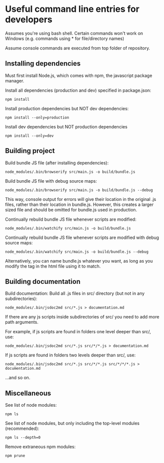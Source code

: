 # Useful command line entries for developers
Assumes you're using bash shell. Certain commands won't work on Windows
(e.g. commands using * for file/directory names)

Assume console commands are executed from top folder of repository.

## Installing dependencies
Must first install Node.js, which comes with npm, the javascript package
manager.

Install all dependencies (production and dev) specified in package.json:
```
npm install
```

Install production dependencies but NOT dev dependencies:
```
npm install --only=production
```

Install dev dependencies but NOT production dependencies
```
npm install --only=dev
```

## Building project
Build bundle JS file (after installing dependencies):
```
node_modules/.bin/browserify src/main.js -o build/bundle.js
```

Build bundle JS file with debug source maps:
```
node_modules/.bin/browserify src/main.js -o build/bundle.js --debug
```
This way, console output for errors will give their location in the original
.js files, rather than their location in bundle.js. However, this creates a
larger sized file and should be omitted for bundle.js used in production.

Continually rebuild bundle JS file whenever scripts are modified:
```
node_modules/.bin/watchify src/main.js -o build/bundle.js
```

Continually rebuild bundle JS file whenever scripts are modified with debug
source maps:
```
node_modules/.bin/watchify src/main.js -o build/bundle.js --debug
```

Alternatively, you can name bundle.js whatever you want, as long as you
modify the <src> tag in the html file using it to match.

## Building documentation
Build documentation:
Build all .js files in src/ directory (but not in any subdirectories):
```
node_modules/.bin/jsdoc2md src/*.js > documentation.md
```

If there are any js scripts inside subdirectories of src/ you need to add more
path arguments.

For example, if js scripts are found in folders one level
deeper than src/, use:
```
node_modules/.bin/jsdoc2md src/*.js src/*/*.js > documentation.md
```

If js scripts are found in folders two levels deeper than src/, use:
```
node_modules/.bin/jsdoc2md src/*.js src/*/*.js src/*/*/*.js > documentation.md
```
...and so on.

## Miscellaneous
See list of node modules:
```
npm ls
```

See list of node modules, but only including the top-level modules
(recommended):
```
npm ls --depth=0
```

Remove extraneous npm modules:
```
npm prune
```
